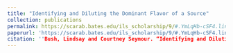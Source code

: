 ```yaml
---
title: "Identifying and Diluting the Dominant Flavor of a Source"
collection: publications
permalink: https://scarab.bates.edu/ils_scholarship/9/#.YmLqHb-cSF4.link
paperurl: 'https://scarab.bates.edu/ils_scholarship/9/#.YmLqHb-cSF4.link'
citation: ''Bush, Lindsay and Courtney Seymour. “Identifying and Diluting the Dominant Flavor of a Source.” <i>The Critical Thinking about Sources Cookbook.</i> Ed. Sarah Morris. Chicago: Association of College and Research Libraries, 2020. pp. 35-36.'
---
```

